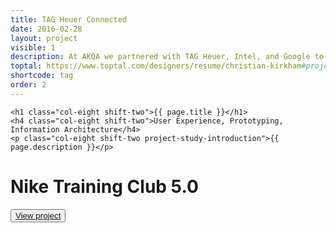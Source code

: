 ```yaml
---
title: TAG Heuer Connected
date: 2016-02-28
layout: project
visible: 1
description: At AKQA we partnered with TAG Heuer, Intel, and Google to introduce the configurable TAG Heuer Connected Modular 45 with Android Wear 2.0.
toptal: https://www.toptal.com/designers/resume/christian-kirkham#project=1
shortcode: tag
order: 2
---
```


<div id="project-page" class="tag-banner banner"><div class="heading-section"></div></div>

<div class="wrapper project-wrapper">
	
	<h1 class="col-eight shift-two">{{ page.title }}</h1>
	<h4 class="col-eight shift-two">User Experience, Prototyping, Information Architecture</h4>
	<p class="col-eight shift-two project-study-introduction">{{ page.description }}</p>

</div>

<div class="ntc-banner banner hideme">
	<div>
		<h1>Nike Training Club 5.0</h1>
		<button>
			<a href="{{ root }}/projects/nike-training-club.html">View project</a>
		</button>
	</div>
</div>